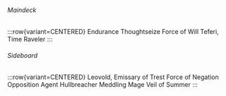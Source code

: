 ###### Maindeck

:::row{variant=CENTERED}
Endurance
Thoughtseize
Force of Will
Teferi, Time Raveler
:::

###### Sideboard

:::row{variant=CENTERED}
Leovold, Emissary of Trest
Force of Negation
Opposition Agent
Hullbreacher
Meddling Mage
Veil of Summer
:::
